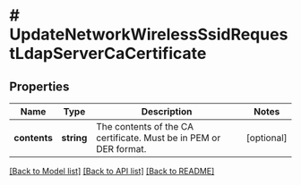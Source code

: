 # # UpdateNetworkWirelessSsidRequestLdapServerCaCertificate

## Properties

Name | Type | Description | Notes
------------ | ------------- | ------------- | -------------
**contents** | **string** | The contents of the CA certificate. Must be in PEM or DER format. | [optional]

[[Back to Model list]](../../README.md#models) [[Back to API list]](../../README.md#endpoints) [[Back to README]](../../README.md)
